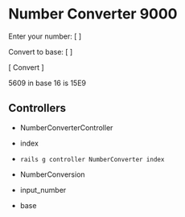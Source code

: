 # Number Converter 9000

Enter your number:
[                ]

Convert to base:
[                ]

[ Convert ]


5609 in base 16 is 15E9


## Controllers

- NumberConverterController
- index
- `rails g controller NumberConverter index`



- NumberConversion
- input_number
- base
